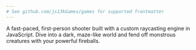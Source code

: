 ```yaml
---
# See github.com/js13kGames/games for supported frontmatter
---
```

A fast-paced, first-person shooter built with a custom raycasting engine in JavaScript. Dive into a dark, maze-like world and fend off monstrous creatures with your powerful fireballs.